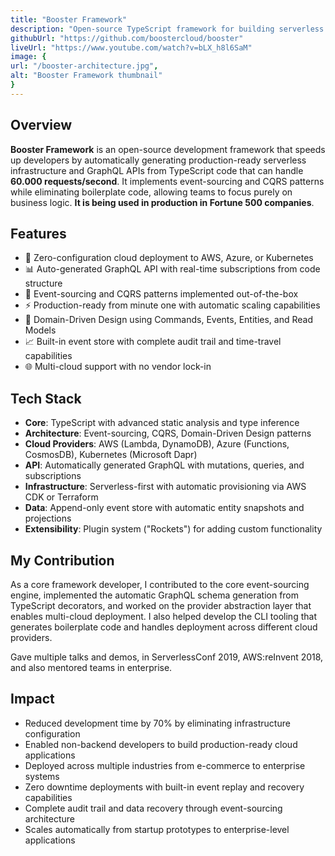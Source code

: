 ```yaml
---
title: "Booster Framework"
description: "Open-source TypeScript framework for building serverless event-driven applications, used by Fortune 500 companies."
githubUrl: "https://github.com/boostercloud/booster"
liveUrl: "https://www.youtube.com/watch?v=bLX_h8l6SaM"
image: {
url: "/booster-architecture.jpg",
alt: "Booster Framework thumbnail"
}
---
```


## Overview

**Booster Framework** is an open-source development framework that speeds up developers by automatically generating production-ready serverless infrastructure and GraphQL APIs from TypeScript code that can handle **60.000 requests/second**. It implements event-sourcing and CQRS patterns while eliminating boilerplate code, allowing teams to focus purely on business logic. **It is being used in production in Fortune 500 companies**.

## Features

- 🚀 Zero-configuration cloud deployment to AWS, Azure, or Kubernetes
- 📊 Auto-generated GraphQL API with real-time subscriptions from code structure
- 🎯 Event-sourcing and CQRS patterns implemented out-of-the-box
- ⚡ Production-ready from minute one with automatic scaling capabilities
- 🔧 Domain-Driven Design using Commands, Events, Entities, and Read Models
- 📈 Built-in event store with complete audit trail and time-travel capabilities
- 🌐 Multi-cloud support with no vendor lock-in

## Tech Stack

- **Core**: TypeScript with advanced static analysis and type inference
- **Architecture**: Event-sourcing, CQRS, Domain-Driven Design patterns
- **Cloud Providers**: AWS (Lambda, DynamoDB), Azure (Functions, CosmosDB), Kubernetes (Microsoft Dapr)
- **API**: Automatically generated GraphQL with mutations, queries, and subscriptions
- **Infrastructure**: Serverless-first with automatic provisioning via AWS CDK or Terraform
- **Data**: Append-only event store with automatic entity snapshots and projections
- **Extensibility**: Plugin system ("Rockets") for adding custom functionality

## My Contribution

As a core framework developer, I contributed to the core event-sourcing engine, implemented the automatic GraphQL schema generation from TypeScript decorators, and worked on the provider abstraction layer that enables multi-cloud deployment. I also helped develop the CLI tooling that generates boilerplate code and handles deployment across different cloud providers.

Gave multiple talks and demos, in ServerlessConf 2019, AWS:reInvent 2018, and also mentored teams in enterprise.

## Impact

- Reduced development time by 70% by eliminating infrastructure configuration
- Enabled non-backend developers to build production-ready cloud applications
- Deployed across multiple industries from e-commerce to enterprise systems
- Zero downtime deployments with built-in event replay and recovery capabilities
- Complete audit trail and data recovery through event-sourcing architecture
- Scales automatically from startup prototypes to enterprise-level applications
